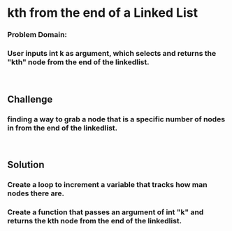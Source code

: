 # kth from the end of a Linked List
<!-- Short summary or background information -->
### Problem Domain:
### User inputs int k as argument, which selects and returns the "kth" node from the end of the linkedlist.
​
## Challenge
<!-- Description of the challenge -->
### finding a way to grab a node that is a specific number of nodes in from the end of the linkedlist.
​
## Solution
<!-- Embedded whiteboard image -->
### Create a loop to increment a variable that tracks how man nodes there are.
### Create a function that passes an argument of int "k" and returns the kth node from the end of the linkedlist.